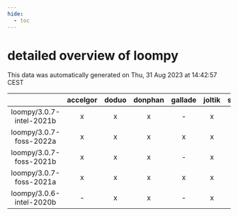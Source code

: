 ```yaml
---
hide:
  - toc
---
```


detailed overview of loompy
===========================


This data was automatically generated on Thu, 31 Aug 2023 at 14:42:57 CEST  

| |accelgor|doduo|donphan|gallade|joltik|skitty|swalot|victini|
| :---: | :---: | :---: | :---: | :---: | :---: | :---: | :---: | :---: |
|loompy/3.0.7-intel-2021b|x|x|x|-|x|x|x|x|
|loompy/3.0.7-foss-2022a|x|x|x|x|x|x|x|x|
|loompy/3.0.7-foss-2021b|x|x|x|-|x|x|x|x|
|loompy/3.0.7-foss-2021a|x|x|x|x|x|x|x|x|
|loompy/3.0.6-intel-2020b|-|x|x|-|x|x|x|x|
